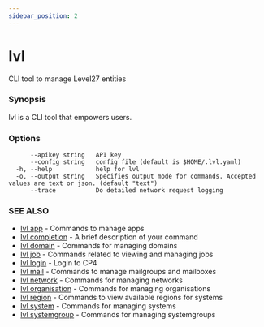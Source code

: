 ```yaml
---
sidebar_position: 2
---
```

# lvl

CLI tool to manage Level27 entities

### Synopsis

lvl is a CLI tool that empowers users.

### Options

```
      --apikey string   API key
      --config string   config file (default is $HOME/.lvl.yaml)
  -h, --help            help for lvl
  -o, --output string   Specifies output mode for commands. Accepted values are text or json. (default "text")
      --trace           Do detailed network request logging
```

### SEE ALSO

* [lvl app](Apps/lvl_app.md)	 - Commands to manage apps
* [lvl completion](Use/lvl_completion.md)	 - A brief description of your command
* [lvl domain](Domains/lvl_domain.md)	 - Commands for managing domains
* [lvl job](Jobs/lvl_job.md)	 - Commands related to viewing and managing jobs
* [lvl login](Login/lvl_login.md)	 - Login to CP4
* [lvl mail](Mails/lvl_mail.md)	 - Commands to manage mailgroups and mailboxes
* [lvl network](Networks/lvl_network.md)	 - Commands for managing networks
* [lvl organisation](Organisations/lvl_organisation.md)	 - Commands for managing organisations
* [lvl region](Regions/lvl_region.md)	 - Commands to view available regions for systems
* [lvl system](Systems/lvl_system.md)	 - Commands for managing systems
* [lvl systemgroup](Systemgroups/lvl_systemgroup.md)	 - Commands for managing systemgroups

